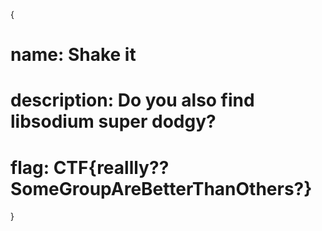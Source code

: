 {

# name: Shake it
# description: Do you also find libsodium super dodgy?




# flag: CTF{reallly??SomeGroupAreBetterThanOthers?}



}
